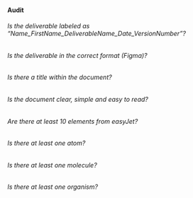 #### Audit

###### Is the deliverable labeled as “Name_FirstName_DeliverableName_Date_VersionNumber”?
###### Is the deliverable in the correct format (Figma)?
###### Is there a title within the document?
###### Is the document clear, simple and easy to read?
###### Are there at least 10 elements from easyJet?
###### Is there at least one atom?
###### Is there at least one molecule?
###### Is there at least one organism?
